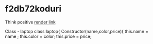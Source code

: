 # f2db72koduri
Think positive 
[render link](https://f2db72koduri.onrender.com)

Class - laptop class laptop{ Constructor(name,color,price){
    this.name  = name ;
    this.color = color;
    this.price = price;
